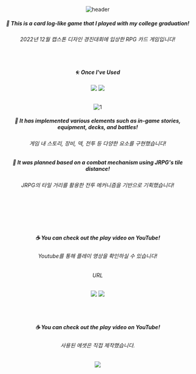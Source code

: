 <div align="center"> 

![header](https://capsule-render.vercel.app/api?type=Slice&text=)

##### 🍏 This is a card log-like game that I played with my college graduation!
###### 2022년 12월 캡스톤 디자인 경진대회에 입상한 RPG 카드 게임입니다!

<br/>

##### 🌀: Once I've Used 
<img src="https://img.shields.io/badge/C%23-4479A1?style=for-the-badge&logo=csharp&logoColor=white">
<img src="https://img.shields.io/badge/Unity-007396?style=for-the-badge&logo=Unity&logoColor=white">

<br/>
<br/>

![1](https://github.com/pima86/TurnBase_TCG/assets/71416955/fb13d4e7-a3b8-4713-bee8-d1431788a00e)


##### 🍺 It has implemented various elements such as in-game stories, equipment, decks, and battles!
###### 게임 내 스토리, 장비, 덱, 전투 등 다양한 요소를 구현했습니다!

##### 🍻 It was planned based on a combat mechanism using JRPG's tile distance!
###### JRPG의 타일 거리를 활용한 전투 메커니즘을 기반으로 기획했습니다!

<br/>
<br/>
<br/>
<br/>

##### ☕ You can check out the play video on YouTube!
###### Youtube를 통해 플레이 영상을 확인하실 수 있습니다!

###### URL
[<img src="https://img.shields.io/badge/Script-03C75A?style=flat-square&logo=csharp&logoColor=white"/>](https://github.com/pima86/TurnBase_TCG/tree/main/Assets/C)
[<img src="https://img.shields.io/badge/Youtube-ED1C40?style=flat-square&logo=Youtube&logoColor=white"/>](https://www.youtube.com/watch?v=7QIW40EtMAU)

<br/>
<br/>

##### ☕ You can check out the play video on YouTube!
###### 사용된 에셋은 직접 제작했습니다.
[<img src="https://img.shields.io/badge/Instagram-BA55D3?style=flat-square&logo=Instagram&logoColor=white"/>](https://www.instagram.com/rotten_bell_pepper/)


</div>
